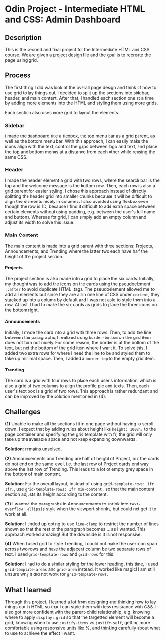 # Odin Project - Intermediate HTML and CSS: Admin Dashboard
## Description
This is the second and final project for the Intermediate HTML and CSS course. We are given a project design file and the goal is to recreate the page using grid. 

## Process
The first thing I did was look at the overall page design and think of how to use grid to lay things out. I decided to split up the sections into sidebar, header, and main content. After that, I handled each section one at a time by adding more elements into the HTML and styling them using more grids.

Each section also uses more grid to layout the elements. 

### Sidebar
I made the dashboard title a flexbox, the top menu bar as a grid parent, as well as the bottom menu bar. With this approach, I can easily make the icons align with the text, control the gaps between logo and text, and place the top and bottom menus at a distance from each other while reusing the same CSS.

### Header
I made the header element a grid with two rows, where the search bar is the top and the welcome message is the bottom row. Then, each row is also a grid parent for easier styling. I chose this approach instead of directly splitting the header grid into smaller chunks because it will be difficult to align the elements nicely in columns. I also avoided using flexbox even though the row is 1D, because I find it difficult to add extra space between certain elements without using padding, e.g. between the user's full name and buttons. Whereas for grid, I can simply add an empty column and adjust its width to solve this issue.

### Main Content
The main content is made into a grid parent with three sections: Projects, Announcements, and Trending where the latter two each have half the height of the project section. 

#### Projects
The project section is also made into a grid to place the six cards.  Initially, my thought was to add the icons on the cards using the pseudoelement `::after` to avoid duplicate HTML <img> tags. The pseudoelement allowed me to add all elements but since they are all in one line of CSS under `content`, they stacked up into a column by default and I was not able to style them into a row. At last, I had to make the six cards as grids to place the three icons on the bottom right.

#### Announcements
Initially, I made the card into a grid with three rows. Then, to add the line between the paragraphs, I realized using `border-bottom` on the grid item does not turn out nicely. For some reason, the border is at the bottom of the text, but not the bottom of the grid item where I want it. To solve this, I added two extra rows for where I need the line to be and styled them to take up minimal space. Then, I added a `border-top` to the empty grid item.

#### Trending
The card is a grid with four rows to place each user's information, which is also a grid of two columns to align the profile pic and texts. Then, each user's text box is a grid of two rows. This approach is rather redundant and can be improved by the solution mentioned in (4).

## Challenges
**(1)** Unable to make all the sections fit in one page without having to scroll down. I expect that by adding rules about height like `height: 100vh;` to the page container and specifying the grid template with fr, the grid will only take up the available space and not keep expanding downwards. 

**Solution**: remains unsolved.

**(2)** Announcements and Trending are half of height of Project, but the cards do not end on the same level, i.e. the last row of Project cards end way above the last row of Trending. This leads to a lot of empty grey space in the bottom of main content. 

**Solution**: For the overall layout, instead of using `grid-template-rows: 1fr 1fr;`, use `grid-template-rows: 1fr min-content;` so that the main content section adjusts its height according to the content.

**(3)** I wanted the paragraphs in Announcements to shrink into `text-overflow: ellipsis` style when the viewport shrinks, but could not get it to work at all.

**Solution**: I ended up opting to use `line-clamp` to restrict the number of lines shown so that the rest of the paragraph becomes ... as I wanted. This approach worked amazing! But the downside is it is not responsive.

**(4)** When I used grid to style Trending, I could not make the user icon span across two rows and have the adjacent column be two separate rows of text. I used `grid-template-rows` and `grid-rows` for this. 

**Solution**: I had to do a similar styling for the lower heading, this time, I used `grid-template-areas` and `grid-area` instead. It worked like magic! I am still unsure why it did not work for `grid-template-rows`.

## What I learned
Through this project, I learned a lot from designing and thinking how to lay things out in HTML so that I can style them with less resistance with CSS. I also got more confident with the parent-child relationship, e.g. knowing where to apply `display: grid` so that the targetted element will become a grid, knowing when to use `justify-items` vs `justify-self`, getting more comfortable using responsive units like %, and thinking carefully about what to use to achieve the effect I want. 
